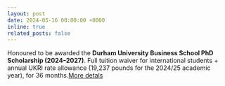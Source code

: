 ```yaml
---
layout: post
date: 2024-05-16 00:00:00 +0000 
inline: true
related_posts: false
---
```


Honoured to be awarded the **Durham University Business School PhD Scholarship (2024–2027)**. Full tuition waiver for international students + annual UKRI rate allowance (19,237 pounds for the 2024/25 academic year), for 36 months.[More detals](https://www.durham.ac.uk/business/programmes/phd/phd-scholarships/) 





